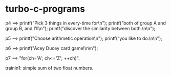 # turbo-c-programs

p4 ==> printf("Pick 3 things in every-time for\n");
printf("both of group A and group B, and I'll\n");
printf("discover the similarity between both.\n\n");

p5 ==> printf("Choose arithmetic operation\n");
printf("you like to do:\n\n");

p6 ==> printf("Acey Ducey card game!\n\n");

p7 ==> "for(ch='A'; ch<='Z'; ++ch)".

trainin1: simple sum of two float numbers.
